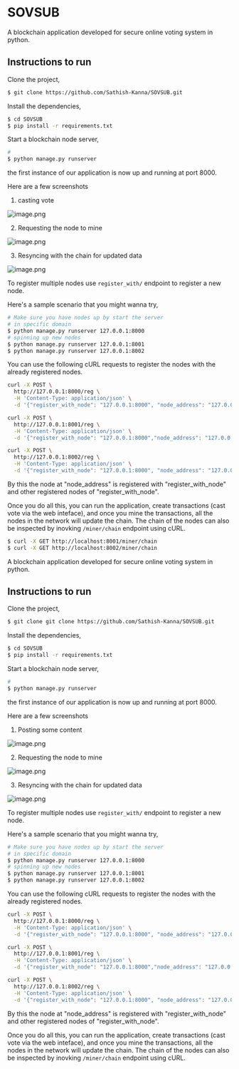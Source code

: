 # SOVSUB
A blockchain application developed for secure online voting system in python.

## Instructions to run
Clone the project,

```sh
$ git clone https://github.com/Sathish-Kanna/SOVSUB.git
```

Install the dependencies,

```sh
$ cd SOVSUB
$ pip install -r requirements.txt
```

Start a blockchain node server,

```sh
# 
$ python manage.py runserver
```

the first instance of our application is now up 
and running at port 8000.

Here are a few screenshots

1. casting vote

![image.png](https://github.com/Sathish-Kanna/SOVSUB/raw/master/screenshots/1.png)

2. Requesting the node to mine

![image.png](https://github.com/Sathish-Kanna/SOVSUB/raw/master/screenshots/2.png)

3. Resyncing with the chain for updated data

![image.png](https://github.com/Sathish-Kanna/SOVSUB/raw/master/screenshots/3.png)

To register multiple nodes use `register_with/` 
endpoint to register a new node. 

Here's a sample scenario that you might wanna try,

```sh
# Make sure you have nodes up by start the server
# in specific domain 
$ python manage.py runserver 127.0.0.1:8000
# spinning up new nodes
$ python manage.py runserver 127.0.0.1:8001
$ python manage.py runserver 127.0.0.1:8002
```

You can use the following cURL requests to register
the nodes with the already registered nodes.

```sh
curl -X POST \
  http://127.0.0.1:8000/reg \
  -H 'Content-Type: application/json' \
  -d '{"register_with_node": "127.0.0.1:8000", "node_address": "127.0.0.1:8000"}'
```
```sh
curl -X POST \
  http://127.0.0.1:8001/reg \
  -H 'Content-Type: application/json' \
  -d '{"register_with_node": "127.0.0.1:8000","node_address": "127.0.0.1:8001"}'
```
```sh
curl -X POST \
  http://127.0.0.1:8002/reg \
  -H 'Content-Type: application/json' \
  -d '{"register_with_node": "127.0.0.1:8000", "node_address": "127.0.0.1:8002"}'
```

By this the node at "node_address" is registered 
with "register_with_node" and other registered nodes
of "register_with_node".

Once you do all this, you can run the application,
create transactions (cast vote via the web inteface),
and once you mine the transactions, all the nodes
in the network will update the chain. The chain of 
the nodes can also be inspected by inovking 
`/miner/chain` endpoint using cURL.

```sh
$ curl -X GET http://localhost:8001/miner/chain
$ curl -X GET http://localhost:8002/miner/chain
```
A blockchain application developed for secure online voting system in python.

## Instructions to run
Clone the project,

```sh
$ git clone git clone https://github.com/Sathish-Kanna/SOVSUB.git
```

Install the dependencies,

```sh
$ cd SOVSUB
$ pip install -r requirements.txt
```

Start a blockchain node server,

```sh
# 
$ python manage.py runserver
```

the first instance of our application is now up 
and running at port 8000.

Here are a few screenshots

1. Posting some content

![image.png](https://github.com/Sathish-Kanna/SOVSUB/raw/master/screenshots/1.png)

2. Requesting the node to mine

![image.png](https://github.com/Sathish-Kanna/SOVSUB/raw/master/screenshots/2.png)

3. Resyncing with the chain for updated data

![image.png](https://github.com/Sathish-Kanna/SOVSUB/raw/master/screenshots/3.png)

To register multiple nodes use `register_with/` 
endpoint to register a new node. 

Here's a sample scenario that you might wanna try,

```sh
# Make sure you have nodes up by start the server
# in specific domain 
$ python manage.py runserver 127.0.0.1:8000
# spinning up new nodes
$ python manage.py runserver 127.0.0.1:8001
$ python manage.py runserver 127.0.0.1:8002
```

You can use the following cURL requests to register
the nodes with the already registered nodes.

```sh
curl -X POST \
  http://127.0.0.1:8000/reg \
  -H 'Content-Type: application/json' \
  -d '{"register_with_node": "127.0.0.1:8000", "node_address": "127.0.0.1:8000"}'
```
```sh
curl -X POST \
  http://127.0.0.1:8001/reg \
  -H 'Content-Type: application/json' \
  -d '{"register_with_node": "127.0.0.1:8000","node_address": "127.0.0.1:8001"}'
```
```sh
curl -X POST \
  http://127.0.0.1:8002/reg \
  -H 'Content-Type: application/json' \
  -d '{"register_with_node": "127.0.0.1:8000", "node_address": "127.0.0.1:8002"}'
```

By this the node at "node_address" is registered 
with "register_with_node" and other registered nodes
of "register_with_node".

Once you do all this, you can run the application,
create transactions (cast vote via the web inteface),
and once you mine the transactions, all the nodes
in the network will update the chain. The chain of 
the nodes can also be inspected by inovking 
`/miner/chain` endpoint using cURL.
